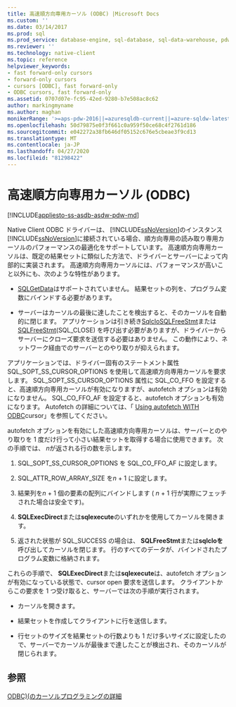 ```yaml
---
title: 高速順方向専用カーソル (ODBC) |Microsoft Docs
ms.custom: ''
ms.date: 03/14/2017
ms.prod: sql
ms.prod_service: database-engine, sql-database, sql-data-warehouse, pdw
ms.reviewer: ''
ms.technology: native-client
ms.topic: reference
helpviewer_keywords:
- fast forward-only cursors
- forward-only cursors
- cursors [ODBC], fast forward-only
- ODBC cursors, fast forward-only
ms.assetid: 0707d07e-fc95-42ed-9280-b7e508ac8c62
author: markingmyname
ms.author: maghan
monikerRange: '>=aps-pdw-2016||=azuresqldb-current||=azure-sqldw-latest||>=sql-server-2016||=sqlallproducts-allversions||>=sql-server-linux-2017||=azuresqldb-mi-current'
ms.openlocfilehash: 50d79875e0f3f661c0a959f50ce68c4f2761d186
ms.sourcegitcommit: e042272a38fb646df05152c676e5cbeae3f9cd13
ms.translationtype: MT
ms.contentlocale: ja-JP
ms.lasthandoff: 04/27/2020
ms.locfileid: "81298422"
---
```

# <a name="fast-forward-only-cursors-odbc"></a>高速順方向専用カーソル (ODBC)
[!INCLUDE[appliesto-ss-asdb-asdw-pdw-md](../../../includes/appliesto-ss-asdb-asdw-pdw-md.md)]

  Native Client ODBC ドライバーは、 [!INCLUDE[ssNoVersion](../../../includes/ssnoversion-md.md)]のインスタンス[!INCLUDE[ssNoVersion](../../../includes/ssnoversion-md.md)]に接続されている場合、順方向専用の読み取り専用カーソルのパフォーマンスの最適化をサポートしています。 高速順方向専用カーソルは、既定の結果セットに類似した方法で、ドライバーとサーバーによって内部的に実装されます。 高速順方向専用カーソルには、パフォーマンスが高いこと以外にも、次のような特性があります。  
  
-   [SQLGetData](../../../relational-databases/native-client-odbc-api/sqlgetdata.md)はサポートされていません。 結果セットの列を、プログラム変数にバインドする必要があります。  
  
-   サーバーはカーソルの最後に達したことを検出すると、そのカーソルを自動的に閉じます。 アプリケーションは引き続き[SqlcloSQLFreeStmt](../../../relational-databases/native-client-odbc-api/sqlclosecursor.md)または[SQLFreeStmt](../../../relational-databases/native-client-odbc-api/sqlfreestmt.md)(SQL_CLOSE) を呼び出す必要がありますが、ドライバーからサーバーにクローズ要求を送信する必要はありません。 この動作により、ネットワーク経由でのサーバーとのやり取りが抑えられます。  
  
 アプリケーションでは、ドライバー固有のステートメント属性 SQL_SOPT_SS_CURSOR_OPTIONS を使用して高速順方向専用カーソルを要求します。 SQL_SOPT_SS_CURSOR_OPTIONS 属性に SQL_CO_FFO を設定すると、高速順方向専用カーソルが有効になりますが、autofetch オプションは有効になりません。 SQL_CO_FFO_AF を設定すると、autofetch オプションも有効になります。 Autofetch の詳細については、「 [Using autofetch WITH ODBC](../../../relational-databases/native-client-odbc-cursors/programming/using-autofetch-with-odbc-cursors.md)cursor」を参照してください。  
  
 autofetch オプションを有効にした高速順方向専用カーソルは、サーバーとのやり取りを 1 度だけ行って小さい結果セットを取得する場合に使用できます。 次の手順では、 *n*が返される行の数を示します。  
  
1.  SQL_SOPT_SS_CURSOR_OPTIONS を SQL_CO_FFO_AF に設定します。  
  
2.  SQL_ATTR_ROW_ARRAY_SIZE を*n* + 1 に設定します。  
  
3.  結果列を*n* + 1 個の要素の配列にバインドします ( *n* + 1 行が実際にフェッチされた場合は安全です)。  
  
4.  **SQLExecDirect**または**sqlexecute**のいずれかを使用してカーソルを開きます。  
  
5.  返された状態が SQL_SUCCESS の場合は、 **SQLFreeStmt**または**sqlcloを**呼び出してカーソルを閉じます。 行のすべてのデータが、バインドされたプログラム変数に格納されます。  
  
 これらの手順で、 **SQLExecDirect**または**sqlexecute**は、autofetch オプションが有効になっている状態で、cursor open 要求を送信します。 クライアントからこの要求を 1 つ受け取ると、サーバーでは次の手順が実行されます。  
  
-   カーソルを開きます。  
  
-   結果セットを作成してクライアントに行を送信します。  
  
-   行セットのサイズを結果セットの行数よりも 1 だけ多いサイズに設定したので、サーバーでカーソルが最後まで達したことが検出され、そのカーソルが閉じられます。  
  
## <a name="see-also"></a>参照  
 [ODBC&#41;&#40;のカーソルプログラミングの詳細](../../../relational-databases/native-client-odbc-cursors/programming/cursor-programming-details-odbc.md)  
  
  
